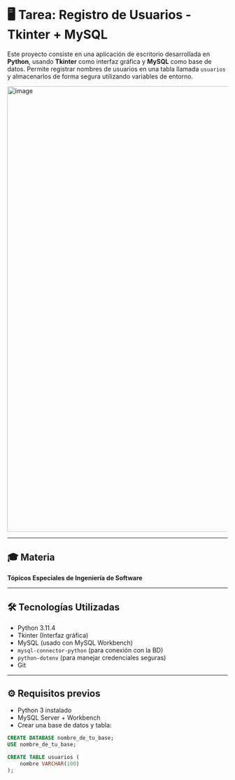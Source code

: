 # 🖥️ Tarea: Registro de Usuarios - Tkinter + MySQL

Este proyecto consiste en una aplicación de escritorio desarrollada en **Python**, usando **Tkinter** como interfaz gráfica y **MySQL** como base de datos. Permite registrar nombres de usuarios en una tabla llamada `usuarios` y almacenarlos de forma segura utilizando variables de entorno.

<img width="1919" height="1017" alt="image" src="https://github.com/user-attachments/assets/9fba9701-74b2-4a58-9078-4f99ae6c623d" />

---

## 🎓 Materia
**Tópicos Especiales de Ingeniería de Software**

---

## 🛠️ Tecnologías Utilizadas

- Python 3.11.4
- Tkinter (Interfaz gráfica)
- MySQL (usado con MySQL Workbench)
- `mysql-connector-python` (para conexión con la BD)
- `python-dotenv` (para manejar credenciales seguras)
- Git

---

## ⚙️ Requisitos previos

- Python 3 instalado
- MySQL Server + Workbench
- Crear una base de datos y tabla:
```sql
CREATE DATABASE nombre_de_tu_base;
USE nombre_de_tu_base;

CREATE TABLE usuarios (
    nombre VARCHAR(100)
);
